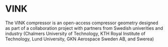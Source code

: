 # VINK

The VINK compressor is an open-access compressor geometry designed as part of a collaboration project with partners from Swedish univerities and industry (Chalmers University of Technology, KTH Royal Institute of Technology, Lund University, GKN Aerospace Sweden AB, and Swerea)

